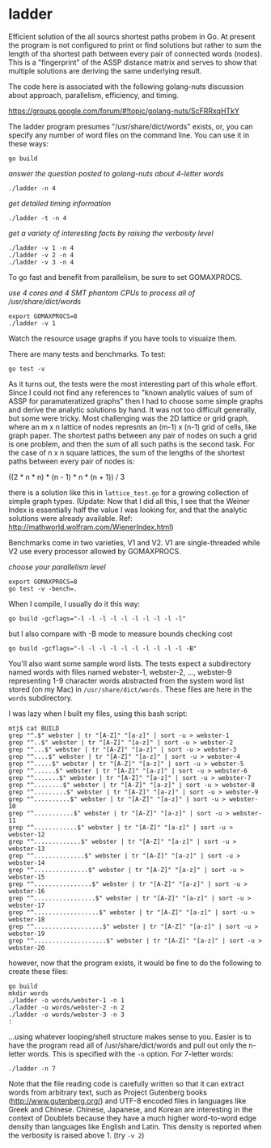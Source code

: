 ladder
======

Efficient solution of the all sourcs shortest paths probem in Go. At present the program is
not configured to print or find solutions but rather to sum the length of tha shortest path
between every pair of connected words (nodes). This is a "fingerprint" of the ASSP distance
matrix and serves to show that multiple solutions are deriving the same underlying result.

The code here is associated with 
the following golang-nuts discussion about approach, parallelism, efficiency, and timing.

https://groups.google.com/forum/#!topic/golang-nuts/ScFRRxqHTkY

The ladder program presumes "/usr/share/dict/words" exists, or, you can specify any number of word files on the command line. You can use it in these ways:

`go build`

_answer the question posted to golang-nuts about 4-letter words_

`./ladder -n 4`

_get detailed timing information_

`./ladder -t -n 4`

_get a variety of interesting facts by raising the verbosity level_


```
./ladder -v 1 -n 4
./ladder -v 2 -n 4
./ladder -v 3 -n 4
```

To go fast and benefit from parallelism, be sure to set GOMAXPROCS.

_use 4 cores and 4 SMT phantom CPUs to process all of /usr/share/dict/words_

```
export GOMAXPROCS=8
./ladder -v 1
```

Watch the resource usage graphs if you have tools to visuaize them.

There are many tests and benchmarks. To test:

```
go test -v
```

As it turns out, the tests were the most interesting part of this whole effort. Since I could not find any references to "known analytic values of sum of ASSP for paramateratized graphs" then I had to choose some simple graphs and derive the analytic solutions by hand. It was not too difficult generally, but some were tricky. Most challenging was the 2D lattice or grid graph, where an m x n lattice of nodes represnts an (m-1) x (n-1) grid of cells, like graph paper. The shortest paths between any pair of nodes on such a grid is one problem, and then the sum of all such paths is the second task. For the case of n x n square lattices, the sum of the lengths of the shortest paths between every pair of nodes is:

((2 * n * n) * (n - 1) * n * (n + 1)) / 3

there is a solution like this in `lattice_test.go` for a growing collection of simple graph types. (Update: Now that I did all this, I see that the Weiner Index is essentially half the value I was looking for, and that the analytic solutions were already available. Ref:  http://mathworld.wolfram.com/WienerIndex.html)

Benchmarks come in two varieties, V1 and V2. V1 are single-threaded while V2 use every processor allowed by GOMAXPROCS.

_choose your parallelism level_

```
export GOMAXPROCS=8
go test -v -bench=.
```

When I compile, I usually do it this way:

`go build -gcflags="-l -l -l -l -l -l -l -l -l -l"`

but I also compare with -B mode to measure bounds checking cost

`go build -gcflags="-l -l -l -l -l -l -l -l -l -l -B"`

You'll also want some sample word lists. The tests expect a subdirectory named words with files 
named webster-1, webster-2, ..., webster-9 representing 1-9 character words abstracted from the 
system word list stored (on my Mac) in `/usr/share/dict/words.` These files are here in the `words` 
subdirectory.

I was lazy when I built my files, using this bash script:
```
mtj$ cat BUILD 
grep "^.$" webster | tr "[A-Z]" "[a-z]" | sort -u > webster-1
grep "^..$" webster | tr "[A-Z]" "[a-z]" | sort -u > webster-2
grep "^...$" webster | tr "[A-Z]" "[a-z]" | sort -u > webster-3
grep "^....$" webster | tr "[A-Z]" "[a-z]" | sort -u > webster-4
grep "^.....$" webster | tr "[A-Z]" "[a-z]" | sort -u > webster-5
grep "^......$" webster | tr "[A-Z]" "[a-z]" | sort -u > webster-6
grep "^.......$" webster | tr "[A-Z]" "[a-z]" | sort -u > webster-7
grep "^........$" webster | tr "[A-Z]" "[a-z]" | sort -u > webster-8
grep "^.........$" webster | tr "[A-Z]" "[a-z]" | sort -u > webster-9
grep "^..........$" webster | tr "[A-Z]" "[a-z]" | sort -u > webster-10
grep "^...........$" webster | tr "[A-Z]" "[a-z]" | sort -u > webster-11
grep "^............$" webster | tr "[A-Z]" "[a-z]" | sort -u > webster-12
grep "^.............$" webster | tr "[A-Z]" "[a-z]" | sort -u > webster-13
grep "^..............$" webster | tr "[A-Z]" "[a-z]" | sort -u > webster-14
grep "^...............$" webster | tr "[A-Z]" "[a-z]" | sort -u > webster-15
grep "^................$" webster | tr "[A-Z]" "[a-z]" | sort -u > webster-16
grep "^.................$" webster | tr "[A-Z]" "[a-z]" | sort -u > webster-17
grep "^..................$" webster | tr "[A-Z]" "[a-z]" | sort -u > webster-18
grep "^...................$" webster | tr "[A-Z]" "[a-z]" | sort -u > webster-19
grep "^....................$" webster | tr "[A-Z]" "[a-z]" | sort -u > webster-20
```

however, now that the program exists, it would be fine to do the following to create these files:

```
go build 
mkdir words
./ladder -o words/webster-1 -n 1
./ladder -o words/webster-2 -n 2
./ladder -o words/webster-3 -n 3
:
```

...using whatever looping/shell structure makes sense to you. Easier is to have the program read all of /usr/share/dict/words and pull out only the n-letter words. This is specified with the `-n` option. 
For 7-letter words:

```
./ladder -n 7
```

Note that the file reading code is carefully written so that it can extract words from arbitrary text, such as Project Gutenberg books (http://www.gutenberg.org/) and UTF-8 encoded files in languages like Greek and Chinese. Chinese, Japanese, and Korean are interesting in the context of Doublets because they have a much higher word-to-word edge density than languages like English and Latin. This density is reported when the verbosity is raised above 1. (try `-v 2`)

